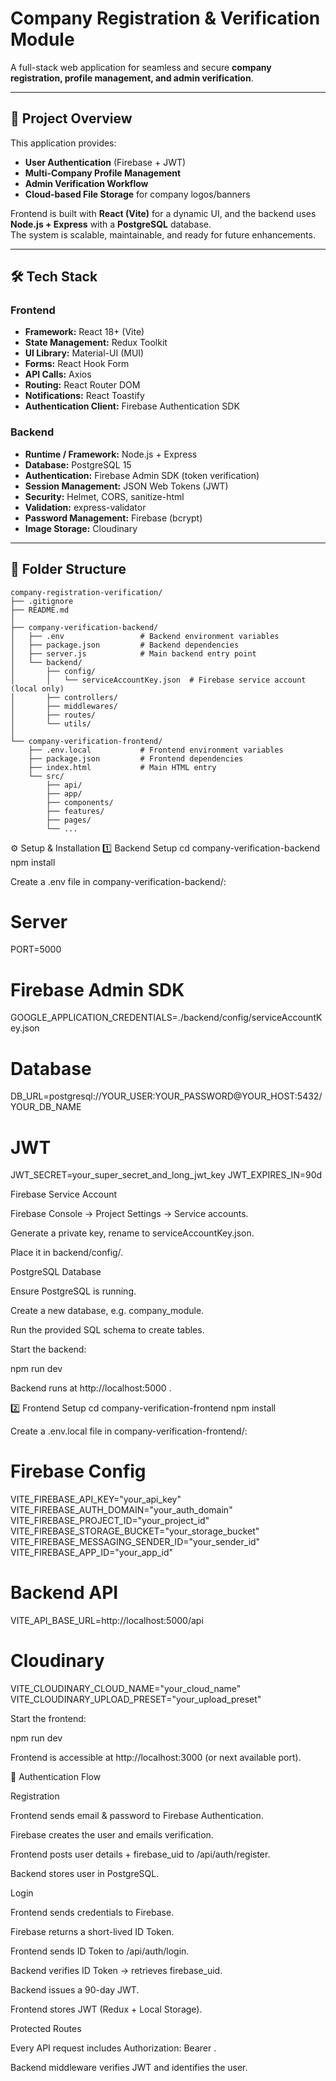 # Company Registration & Verification Module

A full-stack web application for seamless and secure **company registration, profile management, and admin verification**.

---

## 🚀 Project Overview
This application provides:

- **User Authentication** (Firebase + JWT)
- **Multi-Company Profile Management**
- **Admin Verification Workflow**
- **Cloud-based File Storage** for company logos/banners

Frontend is built with **React (Vite)** for a dynamic UI, and the backend uses **Node.js + Express** with a **PostgreSQL** database.  
The system is scalable, maintainable, and ready for future enhancements.

---

## 🛠️ Tech Stack

### Frontend
- **Framework:** React 18+ (Vite)
- **State Management:** Redux Toolkit
- **UI Library:** Material-UI (MUI)
- **Forms:** React Hook Form
- **API Calls:** Axios
- **Routing:** React Router DOM
- **Notifications:** React Toastify
- **Authentication Client:** Firebase Authentication SDK

### Backend
- **Runtime / Framework:** Node.js + Express
- **Database:** PostgreSQL 15
- **Authentication:** Firebase Admin SDK (token verification)
- **Session Management:** JSON Web Tokens (JWT)
- **Security:** Helmet, CORS, sanitize-html
- **Validation:** express-validator
- **Password Management:** Firebase (bcrypt)
- **Image Storage:** Cloudinary

---

## 📂 Folder Structure

```text
company-registration-verification/
├── .gitignore
├── README.md
│
├── company-verification-backend/
│   ├── .env                 # Backend environment variables
│   ├── package.json         # Backend dependencies
│   ├── server.js            # Main backend entry point
│   └── backend/
│       ├── config/
│       │   └── serviceAccountKey.json  # Firebase service account (local only)
│       ├── controllers/
│       ├── middlewares/
│       ├── routes/
│       └── utils/
│
└── company-verification-frontend/
    ├── .env.local           # Frontend environment variables
    ├── package.json         # Frontend dependencies
    ├── index.html           # Main HTML entry
    └── src/
        ├── api/
        ├── app/
        ├── components/
        ├── features/
        ├── pages/
        └── ...
```
⚙️ Setup & Installation
1️⃣ Backend Setup
cd company-verification-backend
npm install


Create a .env file in company-verification-backend/:

# Server
PORT=5000

# Firebase Admin SDK
GOOGLE_APPLICATION_CREDENTIALS=./backend/config/serviceAccountKey.json

# Database
DB_URL=postgresql://YOUR_USER:YOUR_PASSWORD@YOUR_HOST:5432/YOUR_DB_NAME

# JWT
JWT_SECRET=your_super_secret_and_long_jwt_key
JWT_EXPIRES_IN=90d


Firebase Service Account

Firebase Console → Project Settings → Service accounts.

Generate a private key, rename to serviceAccountKey.json.

Place it in backend/config/.

PostgreSQL Database

Ensure PostgreSQL is running.

Create a new database, e.g. company_module.

Run the provided SQL schema to create tables.

Start the backend:

npm run dev


Backend runs at http://localhost:5000
.

2️⃣ Frontend Setup
cd company-verification-frontend
npm install


Create a .env.local file in company-verification-frontend/:

# Firebase Config
VITE_FIREBASE_API_KEY="your_api_key"
VITE_FIREBASE_AUTH_DOMAIN="your_auth_domain"
VITE_FIREBASE_PROJECT_ID="your_project_id"
VITE_FIREBASE_STORAGE_BUCKET="your_storage_bucket"
VITE_FIREBASE_MESSAGING_SENDER_ID="your_sender_id"
VITE_FIREBASE_APP_ID="your_app_id"

# Backend API
VITE_API_BASE_URL=http://localhost:5000/api

# Cloudinary
VITE_CLOUDINARY_CLOUD_NAME="your_cloud_name"
VITE_CLOUDINARY_UPLOAD_PRESET="your_upload_preset"


Start the frontend:

npm run dev


Frontend is accessible at http://localhost:3000
 (or next available port).
 

🔐 Authentication Flow

Registration

Frontend sends email & password to Firebase Authentication.

Firebase creates the user and emails verification.

Frontend posts user details + firebase_uid to /api/auth/register.

Backend stores user in PostgreSQL.


Login

Frontend sends credentials to Firebase.

Firebase returns a short-lived ID Token.

Frontend sends ID Token to /api/auth/login.

Backend verifies ID Token → retrieves firebase_uid.

Backend issues a 90-day JWT.

Frontend stores JWT (Redux + Local Storage).

Protected Routes

Every API request includes Authorization: Bearer <JWT>.

Backend middleware verifies JWT and identifies the user.

